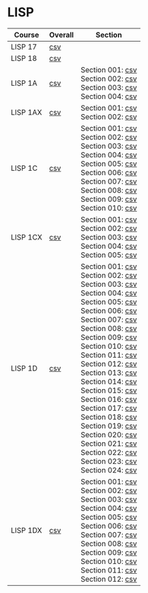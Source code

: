 # LISP

| Course | Overall | Section |
| ------ | ------- | ------- |
| LISP 17 | [csv](https://github.com/UCSD-Historical-Enrollment-Data/2024Spring/blob/main/overall/LISP%2017.csv) |  |
| LISP 18 | [csv](https://github.com/UCSD-Historical-Enrollment-Data/2024Spring/blob/main/overall/LISP%2018.csv) |  |
| LISP 1A | [csv](https://github.com/UCSD-Historical-Enrollment-Data/2024Spring/blob/main/overall/LISP%201A.csv) | Section 001: [csv](https://github.com/UCSD-Historical-Enrollment-Data/2024Spring/blob/main/section/LISP%201A_001.csv)<br>Section 002: [csv](https://github.com/UCSD-Historical-Enrollment-Data/2024Spring/blob/main/section/LISP%201A_002.csv)<br>Section 003: [csv](https://github.com/UCSD-Historical-Enrollment-Data/2024Spring/blob/main/section/LISP%201A_003.csv)<br>Section 004: [csv](https://github.com/UCSD-Historical-Enrollment-Data/2024Spring/blob/main/section/LISP%201A_004.csv) |
| LISP 1AX | [csv](https://github.com/UCSD-Historical-Enrollment-Data/2024Spring/blob/main/overall/LISP%201AX.csv) | Section 001: [csv](https://github.com/UCSD-Historical-Enrollment-Data/2024Spring/blob/main/section/LISP%201AX_001.csv)<br>Section 002: [csv](https://github.com/UCSD-Historical-Enrollment-Data/2024Spring/blob/main/section/LISP%201AX_002.csv) |
| LISP 1C | [csv](https://github.com/UCSD-Historical-Enrollment-Data/2024Spring/blob/main/overall/LISP%201C.csv) | Section 001: [csv](https://github.com/UCSD-Historical-Enrollment-Data/2024Spring/blob/main/section/LISP%201C_001.csv)<br>Section 002: [csv](https://github.com/UCSD-Historical-Enrollment-Data/2024Spring/blob/main/section/LISP%201C_002.csv)<br>Section 003: [csv](https://github.com/UCSD-Historical-Enrollment-Data/2024Spring/blob/main/section/LISP%201C_003.csv)<br>Section 004: [csv](https://github.com/UCSD-Historical-Enrollment-Data/2024Spring/blob/main/section/LISP%201C_004.csv)<br>Section 005: [csv](https://github.com/UCSD-Historical-Enrollment-Data/2024Spring/blob/main/section/LISP%201C_005.csv)<br>Section 006: [csv](https://github.com/UCSD-Historical-Enrollment-Data/2024Spring/blob/main/section/LISP%201C_006.csv)<br>Section 007: [csv](https://github.com/UCSD-Historical-Enrollment-Data/2024Spring/blob/main/section/LISP%201C_007.csv)<br>Section 008: [csv](https://github.com/UCSD-Historical-Enrollment-Data/2024Spring/blob/main/section/LISP%201C_008.csv)<br>Section 009: [csv](https://github.com/UCSD-Historical-Enrollment-Data/2024Spring/blob/main/section/LISP%201C_009.csv)<br>Section 010: [csv](https://github.com/UCSD-Historical-Enrollment-Data/2024Spring/blob/main/section/LISP%201C_010.csv) |
| LISP 1CX | [csv](https://github.com/UCSD-Historical-Enrollment-Data/2024Spring/blob/main/overall/LISP%201CX.csv) | Section 001: [csv](https://github.com/UCSD-Historical-Enrollment-Data/2024Spring/blob/main/section/LISP%201CX_001.csv)<br>Section 002: [csv](https://github.com/UCSD-Historical-Enrollment-Data/2024Spring/blob/main/section/LISP%201CX_002.csv)<br>Section 003: [csv](https://github.com/UCSD-Historical-Enrollment-Data/2024Spring/blob/main/section/LISP%201CX_003.csv)<br>Section 004: [csv](https://github.com/UCSD-Historical-Enrollment-Data/2024Spring/blob/main/section/LISP%201CX_004.csv)<br>Section 005: [csv](https://github.com/UCSD-Historical-Enrollment-Data/2024Spring/blob/main/section/LISP%201CX_005.csv) |
| LISP 1D | [csv](https://github.com/UCSD-Historical-Enrollment-Data/2024Spring/blob/main/overall/LISP%201D.csv) | Section 001: [csv](https://github.com/UCSD-Historical-Enrollment-Data/2024Spring/blob/main/section/LISP%201D_001.csv)<br>Section 002: [csv](https://github.com/UCSD-Historical-Enrollment-Data/2024Spring/blob/main/section/LISP%201D_002.csv)<br>Section 003: [csv](https://github.com/UCSD-Historical-Enrollment-Data/2024Spring/blob/main/section/LISP%201D_003.csv)<br>Section 004: [csv](https://github.com/UCSD-Historical-Enrollment-Data/2024Spring/blob/main/section/LISP%201D_004.csv)<br>Section 005: [csv](https://github.com/UCSD-Historical-Enrollment-Data/2024Spring/blob/main/section/LISP%201D_005.csv)<br>Section 006: [csv](https://github.com/UCSD-Historical-Enrollment-Data/2024Spring/blob/main/section/LISP%201D_006.csv)<br>Section 007: [csv](https://github.com/UCSD-Historical-Enrollment-Data/2024Spring/blob/main/section/LISP%201D_007.csv)<br>Section 008: [csv](https://github.com/UCSD-Historical-Enrollment-Data/2024Spring/blob/main/section/LISP%201D_008.csv)<br>Section 009: [csv](https://github.com/UCSD-Historical-Enrollment-Data/2024Spring/blob/main/section/LISP%201D_009.csv)<br>Section 010: [csv](https://github.com/UCSD-Historical-Enrollment-Data/2024Spring/blob/main/section/LISP%201D_010.csv)<br>Section 011: [csv](https://github.com/UCSD-Historical-Enrollment-Data/2024Spring/blob/main/section/LISP%201D_011.csv)<br>Section 012: [csv](https://github.com/UCSD-Historical-Enrollment-Data/2024Spring/blob/main/section/LISP%201D_012.csv)<br>Section 013: [csv](https://github.com/UCSD-Historical-Enrollment-Data/2024Spring/blob/main/section/LISP%201D_013.csv)<br>Section 014: [csv](https://github.com/UCSD-Historical-Enrollment-Data/2024Spring/blob/main/section/LISP%201D_014.csv)<br>Section 015: [csv](https://github.com/UCSD-Historical-Enrollment-Data/2024Spring/blob/main/section/LISP%201D_015.csv)<br>Section 016: [csv](https://github.com/UCSD-Historical-Enrollment-Data/2024Spring/blob/main/section/LISP%201D_016.csv)<br>Section 017: [csv](https://github.com/UCSD-Historical-Enrollment-Data/2024Spring/blob/main/section/LISP%201D_017.csv)<br>Section 018: [csv](https://github.com/UCSD-Historical-Enrollment-Data/2024Spring/blob/main/section/LISP%201D_018.csv)<br>Section 019: [csv](https://github.com/UCSD-Historical-Enrollment-Data/2024Spring/blob/main/section/LISP%201D_019.csv)<br>Section 020: [csv](https://github.com/UCSD-Historical-Enrollment-Data/2024Spring/blob/main/section/LISP%201D_020.csv)<br>Section 021: [csv](https://github.com/UCSD-Historical-Enrollment-Data/2024Spring/blob/main/section/LISP%201D_021.csv)<br>Section 022: [csv](https://github.com/UCSD-Historical-Enrollment-Data/2024Spring/blob/main/section/LISP%201D_022.csv)<br>Section 023: [csv](https://github.com/UCSD-Historical-Enrollment-Data/2024Spring/blob/main/section/LISP%201D_023.csv)<br>Section 024: [csv](https://github.com/UCSD-Historical-Enrollment-Data/2024Spring/blob/main/section/LISP%201D_024.csv) |
| LISP 1DX | [csv](https://github.com/UCSD-Historical-Enrollment-Data/2024Spring/blob/main/overall/LISP%201DX.csv) | Section 001: [csv](https://github.com/UCSD-Historical-Enrollment-Data/2024Spring/blob/main/section/LISP%201DX_001.csv)<br>Section 002: [csv](https://github.com/UCSD-Historical-Enrollment-Data/2024Spring/blob/main/section/LISP%201DX_002.csv)<br>Section 003: [csv](https://github.com/UCSD-Historical-Enrollment-Data/2024Spring/blob/main/section/LISP%201DX_003.csv)<br>Section 004: [csv](https://github.com/UCSD-Historical-Enrollment-Data/2024Spring/blob/main/section/LISP%201DX_004.csv)<br>Section 005: [csv](https://github.com/UCSD-Historical-Enrollment-Data/2024Spring/blob/main/section/LISP%201DX_005.csv)<br>Section 006: [csv](https://github.com/UCSD-Historical-Enrollment-Data/2024Spring/blob/main/section/LISP%201DX_006.csv)<br>Section 007: [csv](https://github.com/UCSD-Historical-Enrollment-Data/2024Spring/blob/main/section/LISP%201DX_007.csv)<br>Section 008: [csv](https://github.com/UCSD-Historical-Enrollment-Data/2024Spring/blob/main/section/LISP%201DX_008.csv)<br>Section 009: [csv](https://github.com/UCSD-Historical-Enrollment-Data/2024Spring/blob/main/section/LISP%201DX_009.csv)<br>Section 010: [csv](https://github.com/UCSD-Historical-Enrollment-Data/2024Spring/blob/main/section/LISP%201DX_010.csv)<br>Section 011: [csv](https://github.com/UCSD-Historical-Enrollment-Data/2024Spring/blob/main/section/LISP%201DX_011.csv)<br>Section 012: [csv](https://github.com/UCSD-Historical-Enrollment-Data/2024Spring/blob/main/section/LISP%201DX_012.csv) |

